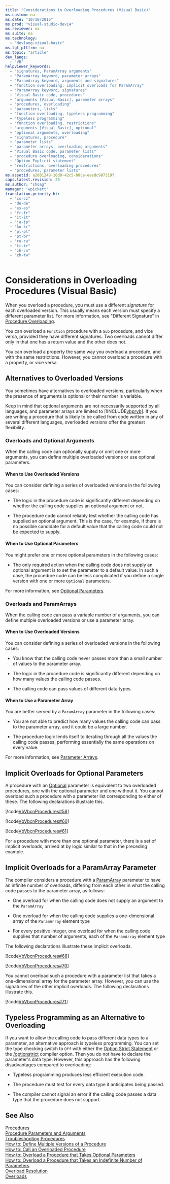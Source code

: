 ```yaml
---
title: "Considerations in Overloading Procedures (Visual Basic)"
ms.custom: na
ms.date: "10/10/2016"
ms.prod: "visual-studio-dev14"
ms.reviewer: na
ms.suite: na
ms.technology: 
  - "devlang-visual-basic"
ms.tgt_pltfrm: na
ms.topic: "article"
dev_langs: 
  - "VB"
helpviewer_keywords: 
  - "signatures, ParamArray arguments"
  - "ParamArray keyword, parameter arrays"
  - "ParamArray keyword, arguments and signatures"
  - "function overloading, implicit overloads for ParamArray"
  - "ParamArray keyword, signatures"
  - "Visual Basic code, procedures"
  - "arguments [Visual Basic], parameter arrays"
  - "procedures, overloading"
  - "parameters, lists"
  - "function overloading, typeless programming"
  - "typeless programming"
  - "function overloading, restrictions"
  - "arguments [Visual Basic], optional"
  - "optional arguments, overloading"
  - "signatures, procedure"
  - "parameter lists"
  - "parameter arrays, overloading arguments"
  - "Visual Basic code, parameter lists"
  - "procedure overloading, considerations"
  - "Option Explicit statement"
  - "restrictions, overloading procedures"
  - "procedures, parameter lists"
ms.assetid: a2001248-10d0-42c5-b0ce-eeedc987319f
caps.latest.revision: 26
ms.author: "shoag"
manager: "wpickett"
translation.priority.ht: 
  - "cs-cz"
  - "de-de"
  - "es-es"
  - "fr-fr"
  - "it-it"
  - "ja-jp"
  - "ko-kr"
  - "pl-pl"
  - "pt-br"
  - "ru-ru"
  - "tr-tr"
  - "zh-cn"
  - "zh-tw"
---
```

# Considerations in Overloading Procedures (Visual Basic)
When you overload a procedure, you must use a different *signature* for each overloaded version. This usually means each version must specify a different parameter list. For more information, see "Different Signature" in [Procedure Overloading](../VS_visualbasic/procedure-overloading--visual-basic-.md).  
  
 You can overload a `Function` procedure with a `Sub` procedure, and vice versa, provided they have different signatures. Two overloads cannot differ only in that one has a return value and the other does not.  
  
 You can overload a property the same way you overload a procedure, and with the same restrictions. However, you cannot overload a procedure with a property, or vice versa.  
  
## Alternatives to Overloaded Versions  
 You sometimes have alternatives to overloaded versions, particularly when the presence of arguments is optional or their number is variable.  
  
 Keep in mind that optional arguments are not necessarily supported by all languages, and parameter arrays are limited to [!INCLUDE[vbprvb](../VS_visualbasic/includes/vbprvb_md.md)]. If you are writing a procedure that is likely to be called from code written in any of several different languages, overloaded versions offer the greatest flexibility.  
  
### Overloads and Optional Arguments  
 When the calling code can optionally supply or omit one or more arguments, you can define multiple overloaded versions or use optional parameters.  
  
#### When to Use Overloaded Versions  
 You can consider defining a series of overloaded versions in the following cases:  
  
-   The logic in the procedure code is significantly different depending on whether the calling code supplies an optional argument or not.  
  
-   The procedure code cannot reliably test whether the calling code has supplied an optional argument. This is the case, for example, if there is no possible candidate for a default value that the calling code could not be expected to supply.  
  
#### When to Use Optional Parameters  
 You might prefer one or more optional parameters in the following cases:  
  
-   The only required action when the calling code does not supply an optional argument is to set the parameter to a default value. In such a case, the procedure code can be less complicated if you define a single version with one or more `Optional` parameters.  
  
 For more information, see [Optional Parameters](../VS_visualbasic/optional-parameters--visual-basic-.md).  
  
### Overloads and ParamArrays  
 When the calling code can pass a variable number of arguments, you can define multiple overloaded versions or use a parameter array.  
  
#### When to Use Overloaded Versions  
 You can consider defining a series of overloaded versions in the following cases:  
  
-   You know that the calling code never passes more than a small number of values to the parameter array.  
  
-   The logic in the procedure code is significantly different depending on how many values the calling code passes.  
  
-   The calling code can pass values of different data types.  
  
#### When to Use a Parameter Array  
 You are better served by a `ParamArray` parameter in the following cases:  
  
-   You are not able to predict how many values the calling code can pass to the parameter array, and it could be a large number.  
  
-   The procedure logic lends itself to iterating through all the values the calling code passes, performing essentially the same operations on every value.  
  
 For more information, see [Parameter Arrays](../VS_visualbasic/parameter-arrays--visual-basic-.md).  
  
## Implicit Overloads for Optional Parameters  
 A procedure with an [Optional](../VS_visualbasic/optional--visual-basic-.md) parameter is equivalent to two overloaded procedures, one with the optional parameter and one without it. You cannot overload such a procedure with a parameter list corresponding to either of these. The following declarations illustrate this.  
  
 [!code[VbVbcnProcedures#58](../VS_visualbasic/codesnippet/VisualBasic/considerations-in-overloading-procedures--visual-basic-_1.vb)]  
  
 [!code[VbVbcnProcedures#60](../VS_visualbasic/codesnippet/VisualBasic/considerations-in-overloading-procedures--visual-basic-_2.vb)]  
  
 [!code[VbVbcnProcedures#61](../VS_visualbasic/codesnippet/VisualBasic/considerations-in-overloading-procedures--visual-basic-_3.vb)]  
  
 For a procedure with more than one optional parameter, there is a set of implicit overloads, arrived at by logic similar to that in the preceding example.  
  
## Implicit Overloads for a ParamArray Parameter  
 The compiler considers a procedure with a [ParamArray](../VS_visualbasic/paramarray--visual-basic-.md) parameter to have an infinite number of overloads, differing from each other in what the calling code passes to the parameter array, as follows:  
  
-   One overload for when the calling code does not supply an argument to the `ParamArray`  
  
-   One overload for when the calling code supplies a one-dimensional array of the `ParamArray` element type  
  
-   For every positive integer, one overload for when the calling code supplies that number of arguments, each of the `ParamArray` element type  
  
 The following declarations illustrate these implicit overloads.  
  
 [!code[VbVbcnProcedures#68](../VS_visualbasic/codesnippet/VisualBasic/considerations-in-overloading-procedures--visual-basic-_4.vb)]  
  
 [!code[VbVbcnProcedures#70](../VS_visualbasic/codesnippet/VisualBasic/considerations-in-overloading-procedures--visual-basic-_5.vb)]  
  
 You cannot overload such a procedure with a parameter list that takes a one-dimensional array for the parameter array. However, you can use the signatures of the other implicit overloads. The following declarations illustrate this.  
  
 [!code[VbVbcnProcedures#71](../VS_visualbasic/codesnippet/VisualBasic/considerations-in-overloading-procedures--visual-basic-_6.vb)]  
  
## Typeless Programming as an Alternative to Overloading  
 If you want to allow the calling code to pass different data types to a parameter, an alternative approach is typeless programming. You can set the type checking switch to `Off` with either the [Option Strict Statement](../VS_visualbasic/option-strict-statement.md) or the [/optionstrict](../VS_visualbasic/-optionstrict.md) compiler option. Then you do not have to declare the parameter's data type. However, this approach has the following disadvantages compared to overloading:  
  
-   Typeless programming produces less efficient execution code.  
  
-   The procedure must test for every data type it anticipates being passed.  
  
-   The compiler cannot signal an error if the calling code passes a data type that the procedure does not support.  
  
## See Also  
 [Procedures](../VS_visualbasic/procedures-in-visual-basic.md)   
 [Procedure Parameters and Arguments](../VS_visualbasic/procedure-parameters-and-arguments--visual-basic-.md)   
 [Troubleshooting Procedures](../VS_visualbasic/troubleshooting-procedures--visual-basic-.md)   
 [How to: Define Multiple Versions of a Procedure](../VS_visualbasic/how-to--define-multiple-versions-of-a-procedure--visual-basic-.md)   
 [How to: Call an Overloaded Procedure](../VS_visualbasic/how-to--call-an-overloaded-procedure--visual-basic-.md)   
 [How to: Overload a Procedure that Takes Optional Parameters](../VS_visualbasic/how-to--overload-a-procedure-that-takes-optional-parameters--visual-basic-.md)   
 [How to: Overload a Procedure that Takes an Indefinite Number of Parameters](../VS_visualbasic/how-to--overload-a-procedure-that-takes-an-indefinite-number-of-parameters--visual-basic-.md)   
 [Overload Resolution](../VS_visualbasic/overload-resolution--visual-basic-.md)   
 [Overloads](../VS_visualbasic/overloads--visual-basic-.md)